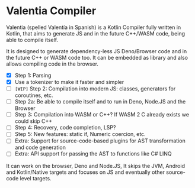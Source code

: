 # Valentia Compiler

Valentia (spelled Valentía in Spanish) is a Kotlin Compiler fully written in Kotlin,
that aims to generate JS and in the future C++/WASM code, being able to compile itself.

It is designed to generate dependency-less JS Deno/Browser code and in the future C++ or WASM code too.
It can be embedded as library and also allows compiling code in the browser.

* [x] Step 1: Parsing
* [x] Use a tokenizer to make it faster and simpler
* [ ] `[WIP]` Step 2: Compilation into modern JS: classes, generators for coroutines, etc.
* [ ] Step 2a: Be able to compile itself and to run in Deno, Node.JS and the Browser
* [ ] Step 3: Compilation into WASM or C++? If WASM 2 C already exists we could skip C++
* [ ] Step 4: Recovery, code completion, LSP?
* [ ] Step 5: New features: static if, Numeric coercion, etc.
* [ ] Extra: Support for source-code-based plugins for AST transformation and code generation
* [ ] Extra: API support for passing the AST to functions like C# LINQ

It can work on the browser, Deno and Node.JS,
It skips the JVM, Android and Kotlin/Native targets
and focuses on JS and eventually other source-code level targets.
